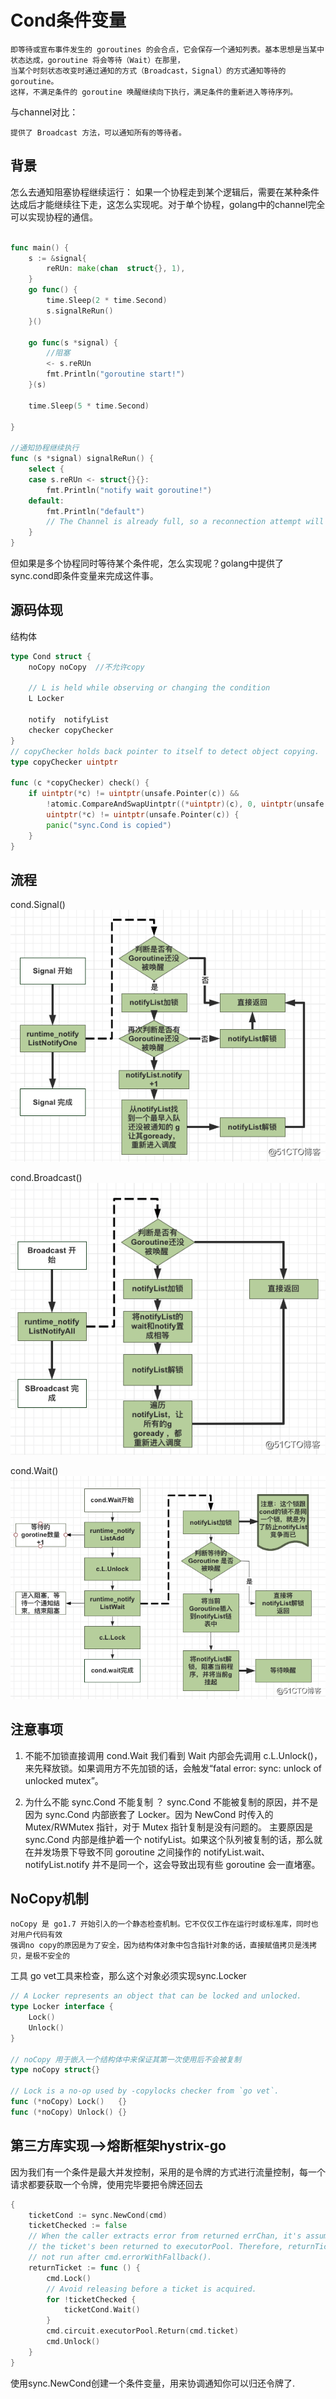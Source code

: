 # Cond条件变量

    即等待或宣布事件发生的 goroutines 的会合点，它会保存一个通知列表。基本思想是当某中状态达成，goroutine 将会等待（Wait）在那里，
    当某个时刻状态改变时通过通知的方式（Broadcast，Signal）的方式通知等待的 goroutine。
    这样，不满足条件的 goroutine 唤醒继续向下执行，满足条件的重新进入等待序列。
与channel对比：

    提供了 Broadcast 方法，可以通知所有的等待者。

## 背景
怎么去通知阻塞协程继续运行：
如果一个协程走到某个逻辑后，需要在某种条件达成后才能继续往下走，这怎么实现呢。对于单个协程，golang中的channel完全可以实现协程的通信。
```go

func main() {
	s := &signal{
		reRUn: make(chan  struct{}, 1),
	}
	go func() {
		time.Sleep(2 * time.Second)
		s.signalReRun()
	}()

	go func(s *signal) {
		//阻塞
		<- s.reRUn
		fmt.Println("goroutine start!")
	}(s)

	time.Sleep(5 * time.Second)

}

//通知协程继续执行
func (s *signal) signalReRun() {
	select {
	case s.reRUn <- struct{}{}:
		fmt.Println("notify wait goroutine!")
	default:
		fmt.Println("default")
		// The Channel is already full, so a reconnection attempt will occur.
	}
}


```

但如果是多个协程同时等待某个条件呢，怎么实现呢？golang中提供了sync.cond即条件变量来完成这件事。

## 源码体现
结构体
```go
type Cond struct {
    noCopy noCopy  //不允许copy

    // L is held while observing or changing the condition
    L Locker

    notify  notifyList
    checker copyChecker
}
// copyChecker holds back pointer to itself to detect object copying.
type copyChecker uintptr

func (c *copyChecker) check() {
    if uintptr(*c) != uintptr(unsafe.Pointer(c)) &&
        !atomic.CompareAndSwapUintptr((*uintptr)(c), 0, uintptr(unsafe.Pointer(c))) &&
        uintptr(*c) != uintptr(unsafe.Pointer(c)) {
        panic("sync.Cond is copied")
    }
}
```
## 流程
cond.Signal()
![](signal_process.png)

cond.Broadcast()
![](broadcast_process.png)

cond.Wait()
![](wait_process.png)


## 注意事项
1. 不能不加锁直接调用 cond.Wait
我们看到 Wait 内部会先调用 c.L.Unlock()，来先释放锁。如果调用方不先加锁的话，会触发“fatal error: sync: unlock of unlocked mutex”。

2. 为什么不能 sync.Cond 不能复制 ？
sync.Cond 不能被复制的原因，并不是因为 sync.Cond 内部嵌套了 Locker。因为 NewCond 时传入的 Mutex/RWMutex 指针，对于 Mutex 指针复制是没有问题的。
主要原因是 sync.Cond 内部是维护着一个 notifyList。如果这个队列被复制的话，那么就在并发场景下导致不同 goroutine 之间操作的 notifyList.wait、notifyList.notify 并不是同一个，这会导致出现有些 goroutine 会一直堵塞。

## NoCopy机制
    noCopy 是 go1.7 开始引入的一个静态检查机制。它不仅仅工作在运行时或标准库，同时也对用户代码有效
    强调no copy的原因是为了安全，因为结构体对象中包含指针对象的话，直接赋值拷贝是浅拷贝，是极不安全的

工具
    go vet工具来检查，那么这个对象必须实现sync.Locker
```go
// A Locker represents an object that can be locked and unlocked.
type Locker interface {
    Lock()
    Unlock()
}

// noCopy 用于嵌入一个结构体中来保证其第一次使用后不会被复制
type noCopy struct{}

// Lock is a no-op used by -copylocks checker from `go vet`.
func (*noCopy) Lock()   {}
func (*noCopy) Unlock() {}
```

## 第三方库实现-->熔断框架hystrix-go
因为我们有一个条件是最大并发控制，采用的是令牌的方式进行流量控制，每一个请求都要获取一个令牌，使用完毕要把令牌还回去
```go
{
    ticketCond := sync.NewCond(cmd)
    ticketChecked := false
    // When the caller extracts error from returned errChan, it's assumed that
    // the ticket's been returned to executorPool. Therefore, returnTicket() can
    // not run after cmd.errorWithFallback().
    returnTicket := func () {
        cmd.Lock()
        // Avoid releasing before a ticket is acquired.
        for !ticketChecked {
            ticketCond.Wait()
        }
        cmd.circuit.executorPool.Return(cmd.ticket)
        cmd.Unlock()
    }
}
```
使用sync.NewCond创建一个条件变量，用来协调通知你可以归还令牌了.